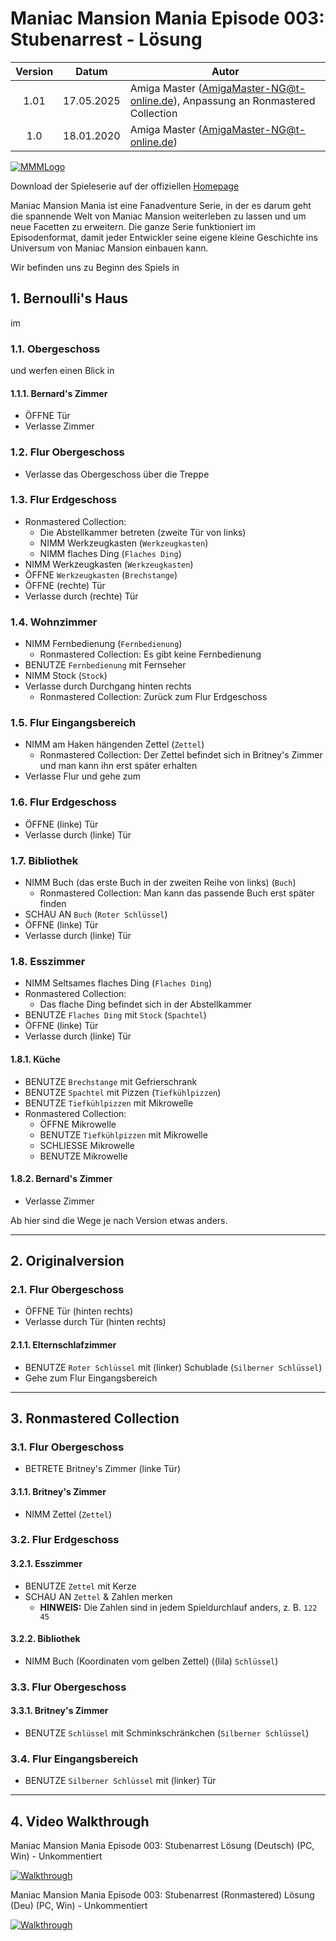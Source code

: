 # Maniac Mansion Mania Episode 003: Stubenarrest - Lösung

| Version | Datum      | Autor
|:-------:|------------|-------------------------------------------
|  1.01   | 17.05.2025 | Amiga Master (AmigaMaster-NG@t-online.de), Anpassung an Ronmastered Collection
|  1.0    | 18.01.2020 | Amiga Master (AmigaMaster-NG@t-online.de)

[![MMMLogo](https://www.maniac-mansion-mania.com/banner/banner.png)](https://www.maniac-mansion-mania.com)

Download der Spieleserie auf der offiziellen [Homepage](https://www.maniac-mansion-mania.com)

Maniac Mansion Mania ist eine Fanadventure Serie, in der es darum geht die spannende Welt von Maniac Mansion weiterleben zu lassen und um neue Facetten zu erweitern. Die ganze Serie funktioniert im Episodenformat, damit jeder Entwickler seine eigene kleine Geschichte ins Universum von Maniac Mansion einbauen kann.

Wir befinden uns zu Beginn des Spiels in

## 1. Bernoulli's Haus

im

### 1.1. Obergeschoss

und werfen einen Blick in

#### 1.1.1. Bernard's Zimmer

- ÖFFNE Tür
- Verlasse Zimmer

### 1.2. Flur Obergeschoss

- Verlasse das Obergeschoss über die Treppe

### 1.3. Flur Erdgeschoss

- Ronmastered Collection:
  - Die Abstellkammer betreten (zweite Tür von links)
  - NIMM Werkzeugkasten (`Werkzeugkasten`)
  - NIMM flaches Ding (`Flaches Ding`)
- NIMM Werkzeugkasten (`Werkzeugkasten`)
- ÖFFNE `Werkzeugkasten` (`Brechstange`)
- ÖFFNE (rechte) Tür
- Verlasse durch (rechte) Tür

### 1.4. Wohnzimmer

- NIMM Fernbedienung (`Fernbedienung`)
  - Ronmastered Collection: Es gibt keine Fernbedienung
- BENUTZE `Fernbedienung` mit Fernseher
- NIMM Stock (`Stock`)
- Verlasse durch Durchgang hinten rechts
  - Ronmastered Collection: Zurück zum Flur Erdgeschoss

### 1.5. Flur Eingangsbereich

- NIMM am Haken hängenden Zettel (`Zettel`)
  - Ronmastered Collection: Der Zettel befindet sich in Britney's Zimmer und man kann ihn erst später erhalten
- Verlasse Flur und gehe zum

### 1.6. Flur Erdgeschoss

- ÖFFNE (linke) Tür
- Verlasse durch (linke) Tür

### 1.7. Bibliothek

- NIMM Buch (das erste Buch in der zweiten Reihe von links) (`Buch`)
  - Ronmastered Collection: Man kann das passende Buch erst später finden
- SCHAU AN `Buch` (`Roter Schlüssel`)
- ÖFFNE (linke) Tür
- Verlasse durch (linke) Tür

### 1.8. Esszimmer

- NIMM Seltsames flaches Ding (`Flaches Ding`)
- Ronmastered Collection:
  - Das flache Ding befindet sich in der Abstellkammer
- BENUTZE `Flaches Ding` mit `Stock` (`Spachtel`)
- ÖFFNE (linke) Tür
- Verlasse durch (linke) Tür

#### 1.8.1. Küche

- BENUTZE `Brechstange` mit Gefrierschrank
- BENUTZE `Spachtel` mit Pizzen (`Tiefkühlpizzen`)
- BENUTZE `Tiefkühlpizzen` mit Mikrowelle
- Ronmastered Collection:
  - ÖFFNE Mikrowelle
  - BENUTZE `Tiefkühlpizzen` mit Mikrowelle
  - SCHLIESSE Mikrowelle
  - BENUTZE Mikrowelle

#### 1.8.2. Bernard's Zimmer

- Verlasse Zimmer

Ab hier sind die Wege je nach Version etwas anders.

--------------------------------------------------------------------------------

## 2. Originalversion

### 2.1. Flur Obergeschoss

- ÖFFNE Tür (hinten rechts)
- Verlasse durch Tür (hinten rechts)

#### 2.1.1. Elternschlafzimmer

- BENUTZE `Roter Schlüssel` mit (linker) Schublade (`Silberner Schlüssel`)
- Gehe zum Flur Eingangsbereich

--------------------------------------------------------------------------------

## 3. Ronmastered Collection

### 3.1. Flur Obergeschoss

- BETRETE Britney's Zimmer (linke Tür)

#### 3.1.1. Britney's Zimmer

- NIMM Zettel (`Zettel`)

### 3.2. Flur Erdgeschoss

#### 3.2.1. Esszimmer

- BENUTZE `Zettel` mit Kerze
- SCHAU AN `Zettel` & Zahlen merken
  - **HINWEIS:** Die Zahlen sind in jedem Spieldurchlauf anders, z. B. `122 45`

#### 3.2.2. Bibliothek

- NIMM Buch (Koordinaten vom gelben Zettel) ((lila) `Schlüssel`)

### 3.3. Flur Obergeschoss

#### 3.3.1. Britney's Zimmer

- BENUTZE `Schlüssel` mit Schminkschränkchen (`Silberner Schlüssel`)

### 3.4. Flur Eingangsbereich

- BENUTZE `Silberner Schlüssel` mit (linker) Tür

--------------------------------------------------------------------------------

## 4. Video Walkthrough

Maniac Mansion Mania Episode 003: Stubenarrest Lösung (Deutsch) (PC, Win) - Unkommentiert

[![Walkthrough](https://img.youtube.com/vi/2m1UzzpPwVo/0.jpg)](https://www.youtube.com/watch?v=2m1UzzpPwVo)

Maniac Mansion Mania Episode 003: Stubenarrest (Ronmastered) Lösung (Deu) (PC, Win) - Unkommentiert

[![Walkthrough](https://img.youtube.com/vi/-UzLAN8eNpw/0.jpg)](https://www.youtube.com/watch?v=-UzLAN8eNpw)
